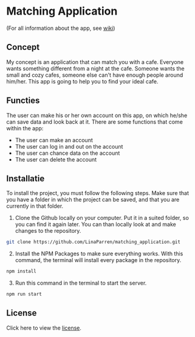 # Matching Application

(For all information about the app, see <a href="https://github.com/LinaParren/matching_application/wiki">wiki</a>)


## Concept
My concept is an application that can match you with a cafe. Everyone wants something different from a night at the cafe. Someone wants the small and cozy cafes, someone else can't have enough people around him/her. This app is going to help you to find your ideal cafe.  


## Functies
The user can make his or her own account on this app, on which he/she can save data and look back at it. There are some functions that come within the app:
* The user can make an account
* The user can log in and out on the account
* The user can chance data on the account
* The user can delete the account


## Installatie
To install the project, you must follow the following steps. Make sure that you have a folder in which the project can be saved, and that you are currently in that folder. 

1. Clone the Github locally on your computer. Put it in a suited folder, so you can find it again later. You can than locally look at and make changes to the repository.
  ```sh
  git clone https://github.com/LinaParren/matching_application.git
  ```

2. Install the NPM Packages to make sure everything works. With this command, the terminal will install every package in the repository. 
  ```sh
  npm install
  ```
 
3. Run this command in the terminal to start the server. 
  ```sh
  npm run start
  ```


## License
Click here to view the <a href='https://github.com/LinaParren/matching_application/blob/main/LICENSE'>license</a>.